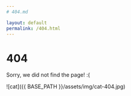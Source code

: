 ```yaml
---
# 404.md

layout: default
permalink: /404.html
---
```


# 404

Sorry, we did not find the page! :(

![cat]({{ BASE_PATH }}/assets/img/cat-404.jpg)
